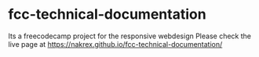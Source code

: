 # fcc-technical-documentation
Its a freecodecamp project for the responsive webdesign
Please check the live page at https://nakrex.github.io/fcc-technical-documentation/
